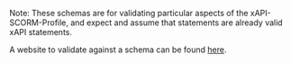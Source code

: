 Note:  These schemas are for validating particular aspects of the xAPI-SCORM-Profile, and expect and assume that statements are already valid xAPI statements.

A website to validate against a schema can be found [here](https://json-schema-validator.herokuapp.com/).
